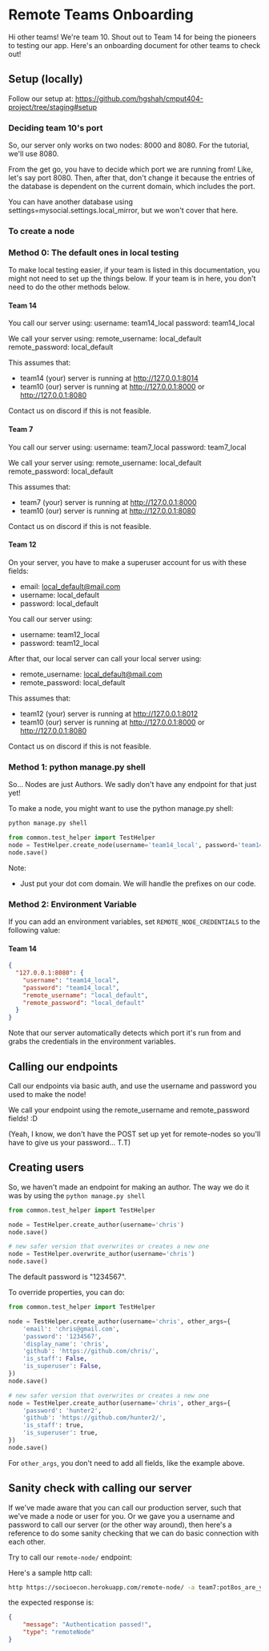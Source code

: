# Remote Teams Onboarding

Hi other teams! We're team 10. Shout out to Team 14 for being the pioneers to testing our app. Here's an onboarding
document for other teams to check out!

## Setup (locally)

Follow our setup at: https://github.com/hgshah/cmput404-project/tree/staging#setup

### Deciding team 10's port

So, our server only works on two nodes: 8000 and 8080. For the tutorial, we'll use 8080.

From the get go, you have to decide which port we are running from! Like, let's say port 8080. Then, after that, don't
change it because the entries of the database is dependent on the current domain, which includes the port.

You can have another database using settings=mysocial.settings.local_mirror, but we won't cover that here.

### To create a node

### Method 0: The default ones in local testing

To make local testing easier, if your team is listed in this documentation, you might not need to set up the things
below. If your team is in here, you don't need to do the other methods below.

#### Team 14

You call our server using:
username: team14_local
password: team14_local

We call your server using:
remote_username: local_default
remote_password: local_default

This assumes that:

- team14 (your) server is running at http://127.0.0.1:8014
- team10 (our) server is running at http://127.0.0.1:8000 or http://127.0.0.1:8080

Contact us on discord if this is not feasible.

#### Team 7

You call our server using:
username: team7_local
password: team7_local

We call your server using:
remote_username: local_default
remote_password: local_default

This assumes that:

- team7 (your) server is running at http://127.0.0.1:8000
- team10 (our) server is running at http://127.0.0.1:8080

Contact us on discord if this is not feasible.

#### Team 12

On your server, you have to make a superuser account for us with these fields:
- email: local_default@mail.com
- username: local_default
- password: local_default

You call our server using:
- username: team12_local
- password: team12_local

After that, our local server can call your local server using:
- remote_username: local_default@mail.com
- remote_password: local_default

This assumes that:
- team12 (your) server is running at http://127.0.0.1:8012
- team10 (our) server is running at http://127.0.0.1:8000 or http://127.0.0.1:8080

Contact us on discord if this is not feasible.

### Method 1: python manage.py shell

So... Nodes are just Authors. We sadly don't have any endpoint for that just yet!

To make a node, you might want to use the python manage.py shell:

```bash
python manage.py shell
```

```python 
from common.test_helper import TestHelper
node = TestHelper.create_node(username='team14_local', password='team14_local', remote_username='local_default', remote_password='local_default', host='127.0.0.1:8014')
node.save()
```

Note:

- Just put your dot com domain. We will handle the prefixes on our code.

### Method 2: Environment Variable

If you can add an environment variables, set `REMOTE_NODE_CREDENTIALS` to the following value:

#### Team 14

```json
{
  "127.0.0.1:8080": {
    "username": "team14_local",
    "password": "team14_local",
    "remote_username": "local_default",
    "remote_password": "local_default"
  }
}
```

Note that our server automatically detects which port it's run from and grabs the credentials in the environment
variables.

## Calling our endpoints

Call our endpoints via basic auth, and use the username and password you used to make the node!

We call your endpoint using the remote_username and remote_password fields! :D

(Yeah, I know, we don't have the POST set up yet for remote-nodes so you'll have to give us your password... T.T)

## Creating users

So, we haven't made an endpoint for making an author. The way we do it was by using the `python manage.py shell`

```python
from common.test_helper import TestHelper

node = TestHelper.create_author(username='chris')
node.save()

# new safer version that overwrites or creates a new one
node = TestHelper.overwrite_author(username='chris')
node.save()
```

The default password is "1234567".

To override properties, you can do:

```python
from common.test_helper import TestHelper

node = TestHelper.create_author(username='chris', other_args={
    'email': 'chris@gmail.com',
    'password': '1234567',
    'display_name': 'chris',
    'github': 'https://github.com/chris/',
    'is_staff': False,
    'is_superuser': False,
})
node.save()

# new safer version that overwrites or creates a new one
node = TestHelper.create_author(username='chris', other_args={
    'password': 'hunter2',
    'github': 'https://github.com/hunter2/',
    'is_staff': true,
    'is_superuser': true,
})
node.save()
```

For `other_args`, you don't need to add all fields, like the example above.

## Sanity check with calling our server

If we've made aware that you can call our production server, such that we've made a node or user for you. Or we gave you
a username and password to call our server (or the other way around), then here's a reference to do some sanity checking
that we can do basic connection with each other.

Try to call our `remote-node/` endpoint:

Here's a sample http call:

```bash
http https://socioecon.herokuapp.com/remote-node/ -a team7:pot8os_are_yummy
```

the expected response is:
```json
{
    "message": "Authentication passed!",
    "type": "remoteNode"
}
```
